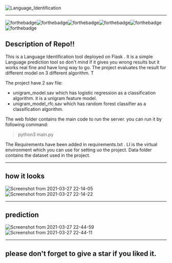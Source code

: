 ![Language_Identification](https://socialify.git.ci/honeybhardwaj/Language_Identification/image?description=1&descriptionEditable=It%20is%20a%20Lanuage%20Identifier%20%20using%20NLP.%20%20&forks=1&issues=1&language=1&owner=1&pattern=Plus&stargazers=1&theme=Light)

<hr>

![forthebadge](https://forthebadge.com/images/badges/built-with-love.svg)![forthebadge](https://forthebadge.com/images/badges/built-with-swag.svg)![forthebadge](https://forthebadge.com/images/badges/made-with-python.svg)![forthebadge](https://forthebadge.com/images/badges/open-source.svg)![forthebadge](https://forthebadge.com/images/badges/uses-css.svg)![forthebadge](https://forthebadge.com/images/badges/uses-html.svg)

## Description of Repo!!
This is a Language Identification tool deployed on Flask . It is a simple Language prediction tool so don't mind if it gives you wrong results but it works real fine and have long way to go. The project evaluates the result for different model on 3 different algorithm. T

The project have 2 sav file:
- unigram_model.sav which has logistic regression as a classification algorithm. it is a unigram feature model.
- unigram_model_rfc.sav which has random forest classifier as a classification algorithm.

The web folder contains the main code to run the server. you can run it by following command:
> python3 main.py

The Requirements have been added in requirements.txt . LI is the virtual environment which you can use for setting uo the project.
Data folder contains the dataset used in the project.

<hr>

## how it looks
![Screenshot from 2021-03-27 22-14-05](https://user-images.githubusercontent.com/51120790/112727946-e824a680-8f4a-11eb-8076-e48fbdeb77e4.png)
![Screenshot from 2021-03-27 22-14-22](https://user-images.githubusercontent.com/51120790/112727944-e6f37980-8f4a-11eb-9da0-1d28fa2df672.png)

<hr>

## prediction 

![Screenshot from 2021-03-27 22-44-59](https://user-images.githubusercontent.com/51120790/112728643-499a4480-8f4e-11eb-816d-f225313f2a62.png)
![Screenshot from 2021-03-27 22-44-11](https://user-images.githubusercontent.com/51120790/112728649-4b640800-8f4e-11eb-8386-6f051c72dd1b.png)


<hr>

## please don't forget to give a star if you liked it.
